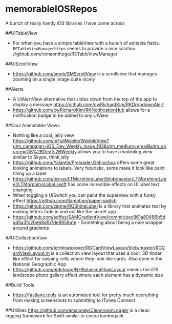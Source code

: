 # memorableIOSRepos
A bunch of really handy iOS libraries I have come across

##UITableView
* For when you have a simple tableView with a bunch of editable fields. `RETableViewManagerhttps` seems to provide a nice solution //github.com/romaonthego/RETableViewManager

##UIScrollView
* https://github.com/smnh/SMScrollView is a scrollview that manages zooming on a single image quite nicely

##Alerts
* A UIAlertView alternative that slides down from the top of the app to display a message https://github.com/cwRichardKim/RKDropdownAlert
* https://github.com/cwRichardKim/RKNotificationHub allows for a notification badge to be added to any UIView

##Cool Animatable Views
* Nothing like a cool, jelly view https://github.com/inFullMobile/WobbleView?utm_campaign=iOS_Dev_Weekly_Issue_193&utm_medium=email&utm_source=iOS%2BDev%2BWeekly allows you to have a wobbling view similar to Skype, think jelly
* https://github.com/Yalantis/Preloader.Ophiuchus offers some great looking animations to labels. Very futuristic, some make it look like paint filling up a label
* https://github.com/lexrus/LTMorphingLabel/blob/master/LTMorphingLabel/LTMorphingLabel.swift has some incredible effects on UILabel text changing
* When toggling a UISwitch you can paint the superview with a funky effect https://github.com/Ramotion/paper-switch
* https://github.com/zipme/RQShineLabel Is a library that animates text by making letters fade in and out like the secret app
* https://github.com/soffes/SAMGradientView/commit/eec861a80486b5dad5a3fc20e68a1b7de8956a1e - Something about being a nice wrapper around gradients 

##UICollectionView
* https://github.com/terminatorover/RGCardViewLayout/blob/master/RGCardViewLayout.m is a collection view layout that uses a cool, 3D tinder like effect for swiping cells where they look like cards. Also done in the National Geographic App
* https://github.com/njdehoog/NHBalancedFlowLayout mimics the iOS landscape photo gallery effect where each element has a dynamic size

##Build Tools
* https://fastlane.tools is an automated tool for pretty much everything from making screenshots to submitting to iTunes Connect

##Utilities
https://github.com/emaloney/CleanroomLogger is a clean logging framework for Swift similar to cocoa lumberjack
